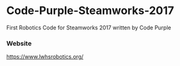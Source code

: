 # Code-Purple-Steamworks-2017
First Robotics Code for Steamworks 2017 written by Code Purple
### Website
https://www.lwhsrobotics.org/
